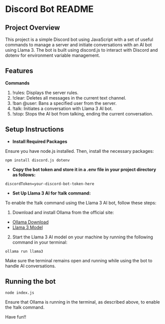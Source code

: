# Discord Bot README

## Project Overview

This project is a simple Discord bot using JavaScript with a set of useful commands to manage a server and initiate conversations with an AI bot using Llama 3. The bot is built using discord.js to interact with Discord and dotenv for environment variable management.

## Features

**Commands**

1. !rules: Displays the server rules.
2. !clear: Deletes all messages in the current text channel.
3. !ban @user: Bans a specified user from the server.
4. !talk: Initiates a conversation with Llama 3 AI bot.
5. !stop: Stops the AI bot from talking, ending the current conversation.

  
## Setup Instructions

- **Install Required Packages**

Ensure you have node.js installed. Then, install the necessary packages:

```
npm install discord.js dotenv
```

- **Copy the bot token and store it in a .env file in your project directory as follows:**

```
discordToken=your-discord-bot-token-here
```

- **Set Up Llama 3 AI for !talk command:**

To enable the !talk command using the Llama 3 AI bot, follow these steps:

1. Download and install Ollama from the official site:

- [Ollama Download](https://ollama.com/download)
- [Llama 3 Model](https://ollama.com/library/llama3)

2. Start the Llama 3 AI model on your machine by running the following command in your terminal:

```
ollama run llama3
```

Make sure the terminal remains open and running while using the bot to handle AI conversations.

## Running the bot
  
```
node index.js
```

Ensure that Ollama is running in the terminal, as described above, to enable the !talk command.

Have fun!!

